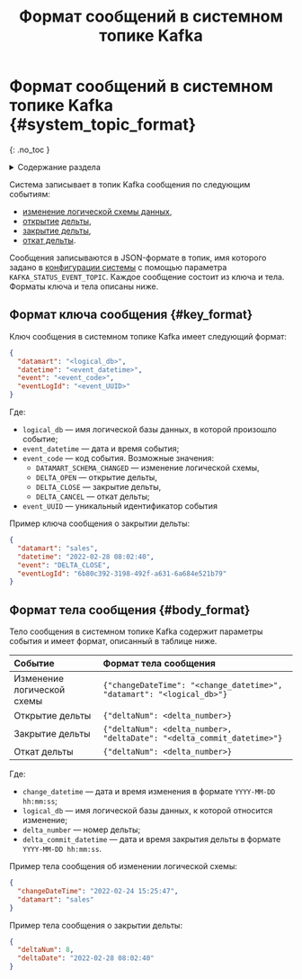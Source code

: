﻿---
layout: default
title: Формат сообщений в системном топике Kafka
nav_order: 7
parent: Справочная информация
has_children: false
has_toc: false
---

# Формат сообщений в системном топике Kafka {#system_topic_format}
{: .no_toc }

<details markdown="block">
  <summary>
    Содержание раздела
  </summary>
  {: .text-delta }
1. TOC
{:toc}
</details>

Система записывает в топик Kafka сообщения по следующим событиям:
* [изменение логической схемы данных](../../working_with_system/logical_schema_update/logical_schema_update.md),
* [открытие](../../reference/sql_plus_requests/BEGIN_DELTA/BEGIN_DELTA.md) [дельты](../../overview/main_concepts/delta/delta.md),
* [закрытие дельты](../../reference/sql_plus_requests/COMMIT_DELTA/COMMIT_DELTA.md),
* [откат дельты](../../reference/sql_plus_requests/ROLLBACK_DELTA/ROLLBACK_DELTA.md).

Сообщения записываются в JSON-формате в топик, имя которого 
задано в [конфигурации системы](../../maintenance/configuration/system/system.md) с помощью параметра 
`KAFKA_STATUS_EVENT_TOPIC`. Каждое сообщение состоит из ключа и тела. Форматы ключа и тела описаны ниже.

## Формат ключа сообщения {#key_format}

Ключ сообщения в системном топике Kafka имеет следующий формат:

```json
{
  "datamart": "<logical_db>",
  "datetime": "<event_datetime>",
  "event": "<event_code>",
  "eventLogId": "<event_UUID>"
}
```

Где:
* `logical_db` — имя логической базы данных, в которой произошло событие;
* `event_datetime` — дата и время события;
* `event_code` — код события. Возможные значения: 
  * `DATAMART_SCHEMA_CHANGED` — изменение логической схемы,
  * `DELTA_OPEN` — открытие дельты, 
  * `DELTA_CLOSE` — закрытие дельты,
  * `DELTA_CANCEL` — откат дельты;
* `event_UUID` — уникальный идентификатор события

Пример ключа сообщения о закрытии дельты:

```json
{
  "datamart": "sales", 
  "datetime": "2022-02-28 08:02:40",
  "event": "DELTA_CLOSE",
  "eventLogId": "6b80c392-3198-492f-a631-6a684e521b79"
}
```

## Формат тела сообщения {#body_format}

Тело сообщения в системном топике Kafka содержит параметры события и имеет формат, описанный в таблице ниже.

| Событие | Формат тела сообщения
|:-|:-
| Изменение логической схемы | `{"changeDateTime": "<change_datetime>", "datamart": "<logical_db>"}`
| Открытие дельты | `{"deltaNum": <delta_number>}`
| Закрытие дельты | `{"deltaNum": <delta_number>, "deltaDate": "<delta_commit_datetime>"}`
| Откат дельты | `{"deltaNum": <delta_number>}`

Где:
* `change_datetime` — дата и время изменения в формате `YYYY-MM-DD hh:mm:ss`;
* `logical_db` — имя логической базы данных, к которой относится изменение;
* `delta_number` — номер дельты;
* `delta_commit_datetime` — дата и время закрытия дельты в формате `YYYY-MM-DD hh:mm:ss`.

Пример тела сообщения об изменении логической схемы:

```json
{
  "changeDateTime": "2022-02-24 15:25:47",
  "datamart": "sales"
}
```

Пример тела сообщения о закрытии дельты:

```json
{
  "deltaNum": 8,
  "deltaDate": "2022-02-28 08:02:40"
}
```